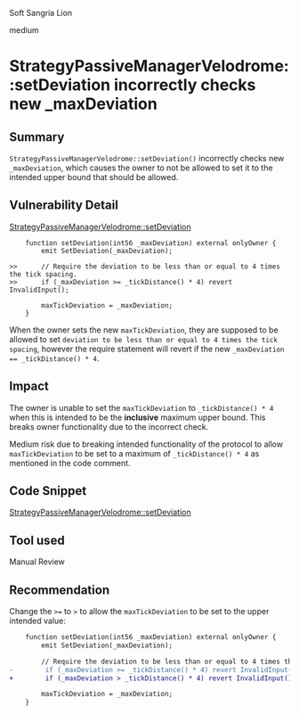 Soft Sangria Lion

medium

# StrategyPassiveManagerVelodrome::setDeviation incorrectly checks new _maxDeviation

## Summary

`StrategyPassiveManagerVelodrome::setDeviation()` incorrectly checks new `_maxDeviation`, which causes the owner to not be allowed to set it to the intended upper bound that should be allowed.

## Vulnerability Detail
[StrategyPassiveManagerVelodrome::setDeviation](https://github.com/sherlock-audit/2024-05-beefy-cowcentrated-liquidity-manager/blob/main/cowcentrated-contracts/contracts/strategies/velodrome/StrategyPassiveManagerVelodrome.sol#L705-L712)
```solidity
    function setDeviation(int56 _maxDeviation) external onlyOwner {
        emit SetDeviation(_maxDeviation);

>>      // Require the deviation to be less than or equal to 4 times the tick spacing.
>>      if (_maxDeviation >= _tickDistance() * 4) revert InvalidInput();

        maxTickDeviation = _maxDeviation;
    }
```
When the owner sets the new `maxTickDeviation`, they are supposed to be allowed to set `deviation to be less than or equal to 4 times the tick spacing`, however the require statement will revert if the new `_maxDeviation == _tickDistance() * 4`.

## Impact

The owner is unable to set the `maxTickDeviation` to `_tickDistance() * 4` when this is intended to be the **inclusive** maximum upper bound. This breaks owner functionality due to the incorrect check.

Medium risk due to breaking intended functionality of the protocol to allow `maxTickDeviation` to be set to a maximum of `_tickDistance() * 4` as mentioned in the code comment.

## Code Snippet

[StrategyPassiveManagerVelodrome::setDeviation](https://github.com/sherlock-audit/2024-05-beefy-cowcentrated-liquidity-manager/blob/main/cowcentrated-contracts/contracts/strategies/velodrome/StrategyPassiveManagerVelodrome.sol#L705-L712)

## Tool used

Manual Review

## Recommendation

Change the `>=` to `>` to allow the `maxTickDeviation` to be set to the upper intended value:
```diff
    function setDeviation(int56 _maxDeviation) external onlyOwner {
        emit SetDeviation(_maxDeviation);

        // Require the deviation to be less than or equal to 4 times the tick spacing.
-        if (_maxDeviation >= _tickDistance() * 4) revert InvalidInput();
+        if (_maxDeviation > _tickDistance() * 4) revert InvalidInput();

        maxTickDeviation = _maxDeviation;
    }
```
